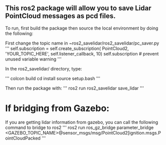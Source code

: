 ## This ros2 package will allow you to save Lidar PointCloud messages as pcd files.

To run, first build the package then source the local environment by doing the following:

First change the topic name in ~ros2_savelidar/ros2_savelidar/pc_saver.py
'''
        self.subscription = self.create_subscription(
            PointCloud2,
            'YOUR_TOPIC_HERE',
            self.listener_callback,
            10)
        self.subscription  # prevent unused variable warning
'''

In the ros2_savelidar/ directory, type:

'''
colcon build
cd install
source setup.bash
'''

Then run the package with:
'''
ros2 run ros2_savelidar save_lidar
'''

# If bridging from Gazebo:
If you are getting lidar information from gazebo, you can call the following command to bridge to ros2
'''
ros2 run ros_gz_bridge parameter_bridge <GAZEBO_TOPIC_NAME>@sensor_msgs/msg/PointCloud2[ignition.msgs.PointCloudPacked
'''
